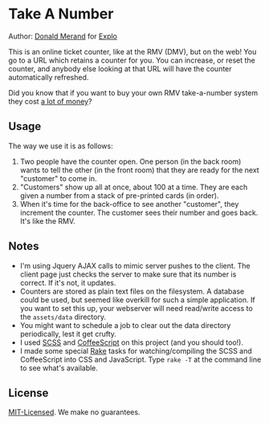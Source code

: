 Take A Number
=============

Author: [Donald Merand](http://donaldmerand.com) for [Explo](http://www.explo.org)

This is an online ticket counter, like at the RMV (DMV), but on the web! You go to a URL which retains a counter for you. You can increase, or reset the counter, and anybody else looking at that URL will have the counter automatically refreshed.

Did you know that if you want to buy your own RMV take-a-number system they cost [a lot of money](http://www.ayacart.com/takeanumber/sf_catproductlist.asp?sf_p_CID=W3KLLNRIPM1316V3P0GFIC0LNH)?


Usage
-----

The way we use it is as follows:

1. Two people have the counter open. One person (in the back room) wants to tell the other (in the front room) that they are ready for the next "customer" to come in.
2. "Customers" show up all at once, about 100 at a time. They are each given a number from a stack of pre-printed cards (in order).
3. When it's time for the back-office to see another "customer", they increment the counter. The customer sees their number and goes back. It's like the RMV.


Notes
-----

- I'm using Jquery AJAX calls to mimic server pushes to the client. The client page just checks the server to make sure that its number is correct. If it's not, it updates.
- Counters are stored as plain text files on the filesystem. A database could be used, but seemed like overkill for such a simple application. If you want to set this up, your webserver will need read/write access to the `assets/data` directory.
- You might want to schedule a job to clear out the data directory periodically, lest it get crufty.
- I used [SCSS](sass-lang.com) and [CoffeeScript](http://jashkenas.github.com/coffee-script/) on this project (and you should too!).
- I made some special [Rake](http://rake.rubyforge.org/) tasks for watching/compiling the SCSS and CoffeeScript into CSS and JavaScript. Type `rake -T` at the command line to see what's available.


License
-------

[MIT-Licensed](http://www.opensource.org/licenses/MIT). We make no guarantees.

